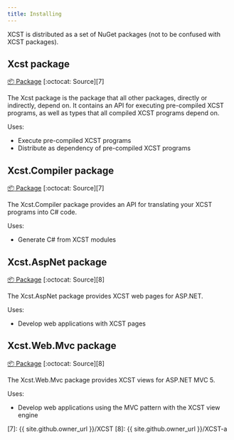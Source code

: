 ```yaml
---
title: Installing
---
```

XCST is distributed as a set of NuGet packages (not to be confused with XCST packages).

Xcst package
------------
[:package: Package][1]  [:octocat: Source][7]

The Xcst package is the package that all other packages, directly or indirectly, depend on. It contains an API for executing pre-compiled XCST programs, as well as types that all compiled XCST programs depend on.

Uses:

- Execute pre-compiled XCST programs
- Distribute as dependency of pre-compiled XCST programs

Xcst.Compiler package
---------------------
[:package: Package][2]  [:octocat: Source][7]

The Xcst.Compiler package provides an API for translating your XCST programs into C# code.

Uses:

- Generate C# from XCST modules

Xcst.AspNet package
-------------------
[:package: Package][5]  [:octocat: Source][8]

The Xcst.AspNet package provides XCST web pages for ASP.NET.

Uses:

- Develop web applications with XCST pages

Xcst.Web.Mvc package
--------------------
[:package: Package][4]  [:octocat: Source][8]

The Xcst.Web.Mvc package provides XCST views for ASP.NET MVC 5.

Uses:

- Develop web applications using the MVC pattern with the XCST view engine

[1]: https://www.nuget.org/packages/Xcst
[2]: https://www.nuget.org/packages/Xcst.Compiler
[4]: https://www.nuget.org/packages/Xcst.Web.Mvc
[5]: https://www.nuget.org/packages/Xcst.AspNet
[7]: {{ site.github.owner_url }}/XCST
[8]: {{ site.github.owner_url }}/XCST-a

